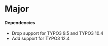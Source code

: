 # Major

#### Dependencies

- Drop support for TYPO3 9.5 and TYPO3 10.4
- Add support for TYPO3 12.4
